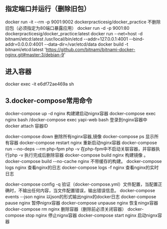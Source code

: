 ## 指定端口并运行（删除旧包）
docker run -it --rm -p 9001:9002 dockerpracticesig/docker_practice
不删除旧包（必须指定为80端口暴露应用）
docker run -d -p 9001:80 dockerpracticesig/docker_practice:latest
docker run --net=host -d bitnami/etcd:latest /usr/local/bin/etcd --addr=127.0.0.1:4001 --bind-addr=0.0.0.0:4001 --data-dir=/var/etcd/data
docker build -t bitnami/etcd:latest 'https://github.com/bitnami/bitnami-docker-nginx.git#master:3/debian-9'

## 进入容器
docker exec -it e6df72ae469a  sh
## 3.docker-compose常用命令
docker-compose up -d nginx                     构建建启动nignx容器
docker-compose exec nginx bash /docker-compose exec yapi-web bash           登录到nginx容器中
docker attach 容器ID

docker-compose down                              删除所有nginx容器,镜像
docker-compose ps                                   显示所有容器
docker-compose restart nginx                   重新启动nginx容器
docker-compose run --no-deps --rm php-fpm php -v  在php-fpm中不启动关联容器，并容器执行php -v 执行完成后删除容器
docker-compose build nginx                     构建镜像 。        
docker-compose build --no-cache nginx   不带缓存的构建。
docker-compose logs  nginx                     查看nginx的日志 
docker-compose logs -f nginx                   查看nginx的实时日志

docker-compose config  -q                        验证（docker-compose.yml）文件配置，当配置正确时，不输出任何内容，当文件配置错误，输出错误信息。 
docker-compose events --json nginx       以json的形式输出nginx的docker日志
docker-compose pause nginx                 暂停nignx容器
docker-compose unpause nginx             恢复ningx容器
docker-compose rm nginx                       删除容器（删除前必须关闭容器）
docker-compose stop nginx                    停止nignx容器
docker-compose start nginx                    启动nignx容器